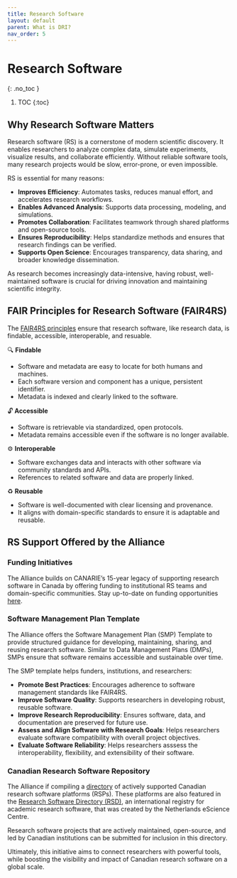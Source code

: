 ```yaml
---
title: Research Software  
layout: default
parent: What is DRI? 
nav_order: 5
---
```


# Research Software 
{: .no_toc }

1. TOC
{:toc}

## Why Research Software Matters
Research software (RS) is a cornerstone of modern scientific discovery. It enables researchers to analyze complex data, simulate experiments, visualize results, and collaborate efficiently. Without reliable software tools, many research projects would be slow, error-prone, or even impossible.

RS is essential for many reasons:
* **Improves Efficiency**: Automates tasks, reduces manual effort, and accelerates research workflows.
* **Enables Advanced Analysis**: Supports data processing, modeling, and simulations.
* **Promotes Collaboration**: Facilitates teamwork through shared platforms and open-source tools.
* **Ensures Reproducibility**: Helps standardize methods and ensures that research findings can be verified.
* **Supports Open Science**: Encourages transparency, data sharing, and broader knowledge dissemination.

As research becomes increasingly data-intensive, having robust, well-maintained software is crucial for driving innovation and maintaining scientific integrity.

## FAIR Principles for Research Software (FAIR4RS)

The [FAIR4RS principles](https://www.nature.com/articles/s41597-022-01710-x) ensure that research software, like research data, is findable, accessible, interoperable, and resuable. 

🔍 **Findable**
* Software and metadata are easy to locate for both humans and machines.
* Each software version and component has a unique, persistent identifier.
* Metadata is indexed and clearly linked to the software.  

🔓 **Accessible**
* Software is retrievable via standardized, open protocols.
* Metadata remains accessible even if the software is no longer available.

⚙️ **Interoperable**
* Software exchanges data and interacts with other software via community standards and APIs.
* References to related software and data are properly linked.

♻️ **Reusable**
* Software is well-documented with clear licensing and provenance.
* It aligns with domain-specific standards to ensure it is adaptable and reusable.


## RS Support Offered by the Alliance

### Funding Initiatives
The Alliance builds on CANARIE’s 15-year legacy of supporting research software in Canada by offering funding to institutional RS teams and domain-specific communities. Stay up-to-date on funding opportunities [here](https://alliancecan.ca/en/funding-opportunities). 

### Software Management Plan Template
The Alliance offers the Software Management Plan (SMP) Template to provide structured guidance for developing, maintaining, sharing, and reusing research software. Similar to Data Management Plans (DMPs), SMPs ensure that software remains accessible and sustainable over time.

The SMP template helps funders, institutions, and researchers:  
* **Promote Best Practices**: Encourages adherence to software management standards like FAIR4RS.
* **Improve Software Quality**: Supports researchers in developing robust, reusable software.
* **Improve Research Reproducibility**: Ensures software, data, and documentation are preserved for future use.
* **Assess and Align Software with Research Goals**: Helps researchers evaluate software compatibility with overall project objectives.
* **Evaluate Software Reliability**: Helps researchers asssess the interoperability, flexibility, and extensibility of their software. 

### Canadian Research Software Repository 
The Alliance if compiling a [directory](https://research-software-directory.org/organisations/digital-research-alliance-of-canada) of actively supported Canadian research software platforms (RSPs). These platforms are also featured in the [Research Software Directory (RSD)](https://research-software-directory.org/), an international registry for academic research software, that was created by the Netherlands eScience Centre. 

Research software projects that are actively maintained, open-source, and led by Canadian institutions can be submitted for inclusion in this directory.

Ultimately, this initiative aims to connect researchers with powerful tools, while boosting the visibility and impact of Canadian research software on a global scale. 
